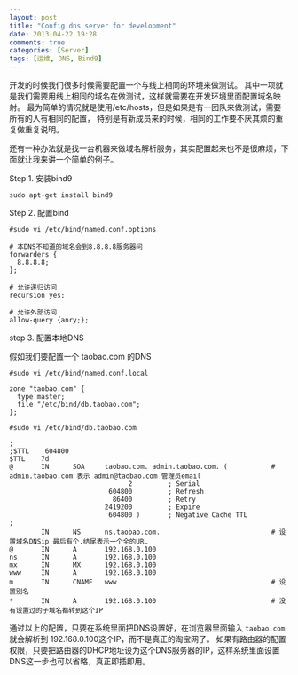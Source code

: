 ```yaml
---
layout: post
title: "Config dns server for development"
date: 2013-04-22 19:28
comments: true
categories: [Server]
tags: [运维, DNS, Bind9]
---
```


开发的时候我们很多时候需要配置一个与线上相同的环境来做测试。
其中一项就是我们需要用线上相同的域名在做测试，这样就需要在开发环境里面配置域名映射。
最为简单的情况就是使用/etc/hosts，但是如果是有一团队来做测试，需要所有的人有相同的配置，
特别是有新成员来的时候，相同的工作要不厌其烦的重复做重复说明。

还有一种办法就是找一台机器来做域名解析服务，其实配置起来也不是很麻烦，下面就让我来讲一个简单的例子。

<!-- more -->

Step 1. 安装bind9

    sudo apt-get install bind9

Step 2. 配置bind

    #sudo vi /etc/bind/named.conf.options

    # 本DNS不知道的域名会到8.8.8.8服务器问
    forwarders {
      8.8.8.8;
    };

    # 允许递归访问
    recursion yes;

    # 允许外部访问
    allow-query {anry;};

step 3. 配置本地DNS

假如我们要配置一个 taobao.com 的DNS

    #sudo vi /etc/bind/named.conf.local

    zone "taobao.com" {
      type master;
      file "/etc/bind/db.taobao.com";
    };

    #sudo vi /etc/bind/db.taobao.com

    ;
    ;$TTL    604800
    $TTL    7d
    @       IN      SOA     taobao.com. admin.taobao.com. (           # admin.taobao.com 表示 admin@taobao.com 管理员email
                                  2         ; Serial
                             604800         ; Refresh
                              86400         ; Retry
                            2419200         ; Expire
                             604800 )       ; Negative Cache TTL
    ;
            IN      NS      ns.taobao.com.                            # 设置域名DNSip 最后有个.结尾表示一个全的URL
    @       IN      A       192.168.0.100
    ns      IN      A       192.168.0.100
    mx      IN      MX      192.168.0.100
    www     IN      A       192.168.0.100
    m       IN      CNAME   www                                       # 设置别名
    *       IN      A       192.168.0.100                             # 没有设置过的子域名都转到这个IP

通过以上的配置，只要在系统里面把DNS设置好，在浏览器里面输入 `taobao.com` 就会解析到 192.168.0.100这个IP，而不是真正的淘宝网了。
如果有路由器的配置权限，只要把路由器的DHCP地址设为这个DNS服务器的IP，这样系统里面设置DNS这一步也可以省略，真正即插即用。
